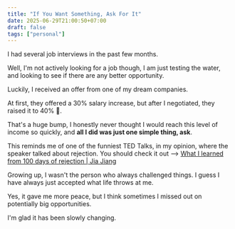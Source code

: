 ```yaml
---
title: "If You Want Something, Ask For It"
date: 2025-06-29T21:00:50+07:00
draft: false
tags: ["personal"]
---
```


<!-- Job offer -->
I had several job interviews in the past few months.

Well, I'm not actively looking for a job though, I am just testing the water, and looking to see if there are any better opportunity.

Luckily, I received an offer from one of my dream companies. 

At first, they offered a 30% salary increase, but after I negotiated, they raised it to 40% 🤑.

That's a huge bump, I honestly never thought I would reach this level of income so quickly, and <b>all I did was just one simple thing, ask</b>.

This reminds me of one of the funniest TED Talks, in my opinion, where the speaker talked about rejection. You should check it out --> <a href="https://www.youtube.com/watch?v=-vZXgApsPCQ" target="_blank">What I learned from 100 days of rejection | Jia Jiang</a>

<!-- Explain how to I always kinda receiving things -->
Growing up, I wasn't the person who always challenged things. I guess I have always just accepted what life throws at me.

Yes, it gave me more peace, but I think sometimes I missed out on potentially big opportunities.

I'm glad it has been slowly changing.
